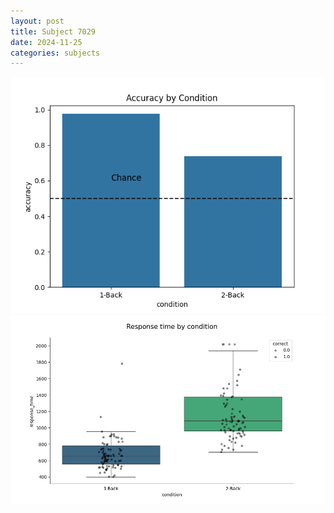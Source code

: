 ```yaml
---
layout: post
title: Subject 7029
date: 2024-11-25
categories: subjects
---
```


![](data/7029/run-10/7029_ATS_acc.png)
![](data/7029/run-10/7029_ATS_rt.png)
